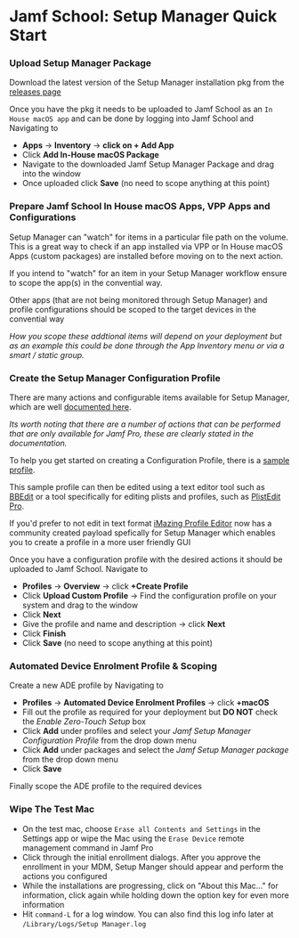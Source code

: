 # Jamf School: Setup Manager Quick Start

### Upload Setup Manager Package

Download the latest version of the Setup Manager installation pkg from the [releases page](https://github.com/Jamf-Concepts/Setup-Manager/releases)

Once you have the pkg it needs to be uploaded to Jamf School as an `In House macOS app` and can be done by logging into Jamf School and Navigating to

* **Apps** -> **Inventory** -> **click on + Add App** 
* Click **Add In-House macOS Package** 
* Navigate to the downloaded Jamf Setup Manager Package and drag into the window 
* Once uploaded click **Save** (no need to scope anything at this point)


### Prepare Jamf School In House macOS Apps, VPP Apps and Configurations

Setup Manager can "watch" for items in a particular file path on the volume. This is a great way to check if an app installed via VPP or In House macOS Apps (custom packages) are installed before moving on to the next action. 

If you intend to "watch" for an item in your Setup Manager workflow ensure to scope the app(s) in the convential way. 

Other apps (that are not being monitored through Setup Manager) and profile configurations should be scoped to the target devices in the convential way

*How you scope these addtional items will depend on your deployment but as an example this could be done through the App Inventory menu or via a smart / static group.*

### Create the Setup Manager Configuration Profile

There are many actions and configurable items available for Setup Manager, which are well [documented here](https://github.com/Jamf-Concepts/Setup-Manager/blob/main/ConfigurationProfile.md). 

*Its worth noting that there are a number of actions that can be performed that are only available for Jamf Pro, these are clearly stated in the documentation.*

To help you get started on creating a Configuration Profile, there is a [sample profile](https://github.com/Jamf-Concepts/Setup-Manager/blob/main/Examples/sample-jamfschool.mobileconfig). 

This sample profile can then be edited using a text editor tool such as [BBEdit](https://www.barebones.com/products/bbedit/) or a tool specifically for editing plists and profiles, such as [PlistEdit Pro](https://www.fatcatsoftware.com/plisteditpro/). 

If you'd prefer to not edit in text format [iMazing Profile Editor](https://imazing.com/profile-editor) now has a community created payload spefically for Setup Manager which enables you to create a profile in a more user friendly GUI 

Once you have a configuration profile with the desired actions it should be uploaded to Jamf School. Navigate to

* **Profiles** -> **Overview** -> click **+Create Profile**
* Click **Upload Custom Profile** -> Find the configuration profile on your system and drag to the window
* Click **Next**
* Give the profile and name and description -> click **Next**
* Click **Finish**
* Click **Save** (no need to scope anything at this point)

### Automated Device Enrolment Profile & Scoping

Create a new ADE profile by Navigating to 

* **Profiles** -> **Automated Device Enrolment Profiles** -> click **+macOS**
* Fill out the profile as required for your deployment but **DO NOT** check the *Enable Zero-Touch Setup* box
* Click **Add** under profiles and select your *Jamf Setup Manager Configuration Profile* from the drop down menu
* Click **Add** under packages and select the *Jamf Setup Manager package* from the drop down menu
* Click **Save**

Finally scope the ADE profile to the required devices

### Wipe The Test Mac

* On the test mac, choose `Erase all Contents and Settings` in the Settings app or wipe the Mac using the `Erase Device` remote management command in Jamf Pro
* Click through the initial enrollment dialogs. After you approve the enrollment in your MDM, Setup Manger should appear and perform the actions you configured
* While the installations are progressing, click on "About this Mac…" for information, click again while holding down the option key for even more information
* Hit `command-L` for a log window. You can also find this log info later at `/Library/Logs/Setup Manager.log`

